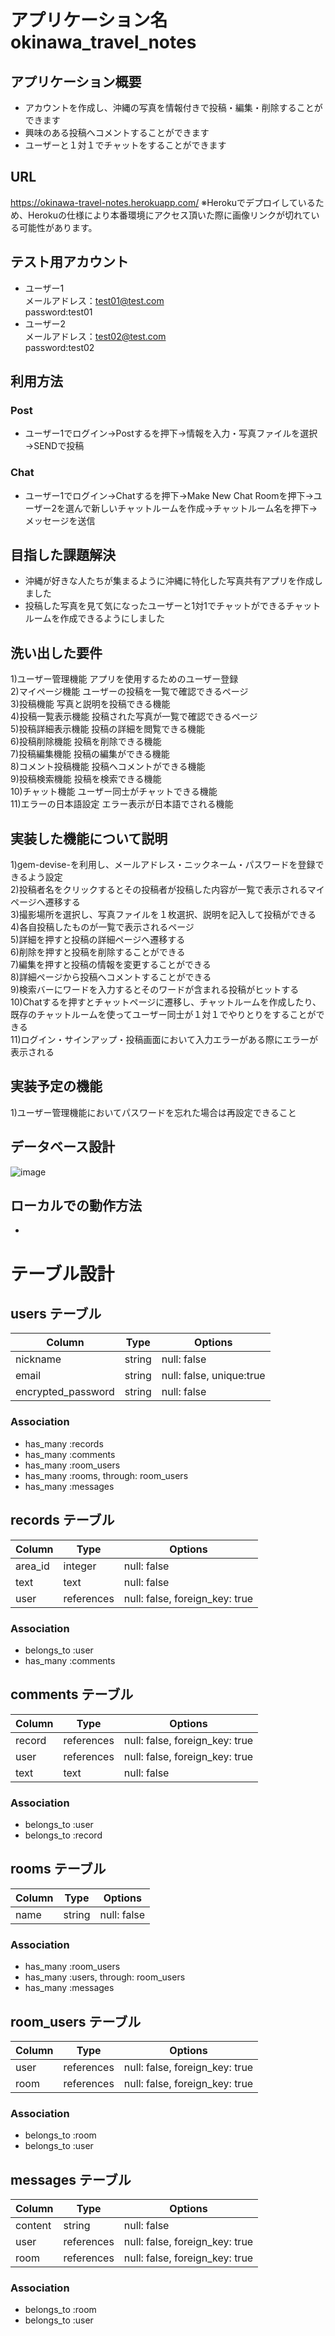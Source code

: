 # アプリケーション名 okinawa_travel_notes

## アプリケーション概要
- アカウントを作成し、沖縄の写真を情報付きで投稿・編集・削除することができます
- 興味のある投稿へコメントすることができます
- ユーザーと１対１でチャットをすることができます

## URL
https://okinawa-travel-notes.herokuapp.com/
※Herokuでデプロイしているため、Herokuの仕様により本番環境にアクセス頂いた際に画像リンクが切れている可能性があります。

## テスト用アカウント
- ユーザー1<br>
メールアドレス：test01@test.com<br>
password:test01
- ユーザー2<br>
メールアドレス：test02@test.com<br>
password:test02

## 利用方法
### Post
- ユーザー1でログイン→Postするを押下→情報を入力・写真ファイルを選択→SENDで投稿
### Chat
- ユーザー1でログイン→Chatするを押下→Make New Chat Roomを押下→ユーザー2を選んで新しいチャットルームを作成→チャットルーム名を押下→メッセージを送信

## 目指した課題解決
- 沖縄が好きな人たちが集まるように沖縄に特化した写真共有アプリを作成しました
- 投稿した写真を見て気になったユーザーと1対1でチャットができるチャットルームを作成できるようにしました

## 洗い出した要件
1)ユーザー管理機能	アプリを使用するためのユーザー登録<br>
2)マイページ機能	ユーザーの投稿を一覧で確認できるページ<br>
3)投稿機能	写真と説明を投稿できる機能<br>
4)投稿一覧表示機能	投稿された写真が一覧で確認できるページ<br>
5)投稿詳細表示機能	投稿の詳細を閲覧できる機能<br>
6)投稿削除機能	投稿を削除できる機能<br>
7)投稿編集機能	投稿の編集ができる機能<br>
8)コメント投稿機能	投稿へコメントができる機能<br>
9)投稿検索機能	投稿を検索できる機能<br>
10)チャット機能	ユーザー同士がチャットできる機能<br>
11)エラーの日本語設定	エラー表示が日本語でされる機能<br>


## 実装した機能について説明
1)gem-devise-を利用し、メールアドレス・ニックネーム・パスワードを登録できるよう設定<br>
2)投稿者名をクリックするとその投稿者が投稿した内容が一覧で表示されるマイページへ遷移する<br>
3)撮影場所を選択し、写真ファイルを１枚選択、説明を記入して投稿ができる<br>
4)各自投稿したものが一覧で表示されるページ<br>
5)詳細を押すと投稿の詳細ページへ遷移する<br>
6)削除を押すと投稿を削除することができる<br>
7)編集を押すと投稿の情報を変更することができる<br>
8)詳細ページから投稿へコメントすることができる<br>
9)検索バーにワードを入力するとそのワードが含まれる投稿がヒットする<br>
10)Chatするを押すとチャットページに遷移し、チャットルームを作成したり、既存のチャットルームを使ってユーザー同士が１対１でやりとりをすることができる<br>
11)ログイン・サインアップ・投稿画面において入力エラーがある際にエラーが表示される


## 実装予定の機能
1)ユーザー管理機能においてパスワードを忘れた場合は再設定できること


## データベース設計
![image](https://user-images.githubusercontent.com/74247868/111908220-c3888480-8a9b-11eb-8ff6-afc3c2d033d3.png)


## ローカルでの動作方法
- 


# テーブル設計

## users テーブル
| Column             | Type                 | Options                  |
| ------------------ | -------------------- | ------------------------ |
| nickname           | string               | null: false              |
| email              | string               | null: false, unique:true |
| encrypted_password | string               | null: false              |

### Association

- has_many :records
- has_many :comments
- has_many :room_users
- has_many :rooms, through: room_users
- has_many :messages


## records テーブル
| Column     | Type       | Options                        |
| ---------- | ---------- | ------------------------------ |
| area_id    | integer    | null: false                    |
| text       | text       | null: false                    |
| user       | references | null: false, foreign_key: true |

### Association

- belongs_to :user
- has_many :comments


## comments テーブル
| Column     | Type       | Options                        |
| ---------- | ---------- | ------------------------------ |
| record     | references | null: false, foreign_key: true |
| user       | references | null: false, foreign_key: true |
| text       | text       | null: false                    |

### Association

- belongs_to :user
- belongs_to :record


<!-- チャット機能 -->
## rooms テーブル

| Column | Type   | Options     |
| ------ | ------ | ----------- |
| name   | string | null: false |

### Association

- has_many :room_users
- has_many :users, through: room_users
- has_many :messages

## room_users テーブル

| Column | Type       | Options                        |
| ------ | ---------- | ------------------------------ |
| user   | references | null: false, foreign_key: true |
| room   | references | null: false, foreign_key: true |

### Association

- belongs_to :room
- belongs_to :user

## messages テーブル

| Column  | Type       | Options                        |
| ------- | ---------- | ------------------------------ |
| content | string     | null: false                    |
| user    | references | null: false, foreign_key: true |
| room    | references | null: false, foreign_key: true |

### Association

- belongs_to :room
- belongs_to :user